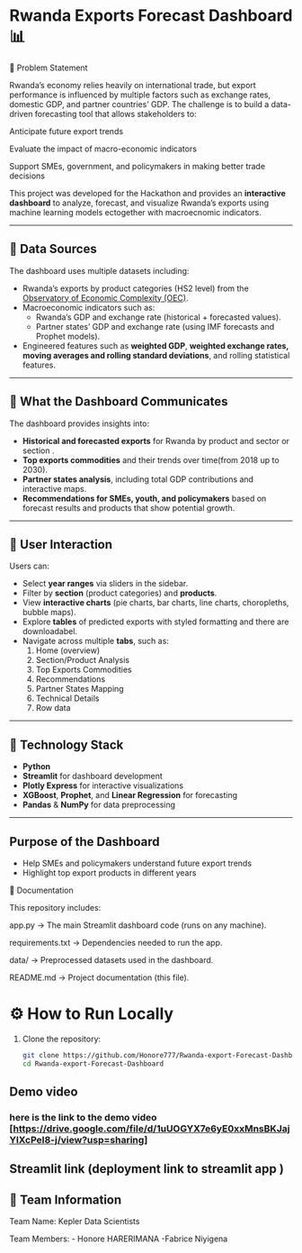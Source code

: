 # Rwanda Exports Forecast Dashboard 📊

📌 Problem Statement

Rwanda’s economy relies heavily on international trade, but export performance is influenced by multiple factors such as exchange rates, domestic GDP, and partner countries’ GDP.
The challenge is to build a data-driven forecasting tool that allows stakeholders to:

Anticipate future export trends

Evaluate the impact of macro-economic indicators

Support SMEs, government, and policymakers in making better trade decisions

This project was developed for the Hackathon and provides an **interactive dashboard** to analyze, forecast, and visualize Rwanda’s exports using machine learning models  ectogether with macroecnomic indicators.

---

## 🔹 Data Sources
The dashboard uses multiple datasets including:
- Rwanda’s exports by product categories (HS2 level) from the [Observatory of Economic Complexity (OEC)](https://oec.world/).
- Macroeconomic indicators such as:
  - Rwanda’s GDP and exchange rate (historical + forecasted values).
  - Partner states’ GDP and exchange rate (using IMF forecasts and Prophet models).
- Engineered features such as **weighted GDP**, **weighted exchange rates, moving averages and rolling standard deviations**, and rolling statistical features.

---

## 🔹 What the Dashboard Communicates
The dashboard provides insights into:
- **Historical and forecasted exports** for Rwanda by product and sector or section .
- **Top exports commodities** and their trends over time(from 2018 up to 2030).
- **Partner states analysis**, including total GDP contributions and interactive maps.
- **Recommendations for SMEs, youth, and policymakers** based on forecast results and products that show potential growth.

---

## 🔹 User Interaction
Users can:
- Select **year ranges** via sliders in the sidebar.
- Filter by **section** (product categories) and **products**.
- View **interactive charts** (pie charts, bar charts, line charts, choropleths, bubble maps).
- Explore **tables** of predicted exports with styled formatting and there are downloadabel.
- Navigate across multiple **tabs**, such as:
  1. Home (overview)
  2. Section/Product Analysis
  3. Top Exports Commodities
  4. Recommendations
  5. Partner States Mapping
  6. Technical Details
  7. Row data

---

## 🔹 Technology Stack
- **Python**
- **Streamlit** for dashboard development
- **Plotly Express** for interactive visualizations
- **XGBoost**, **Prophet**, and **Linear Regression** for forecasting
- **Pandas** & **NumPy** for data preprocessing

---
## Purpose of the Dashboard
- Help SMEs and policymakers understand future export trends
- Highlight top export products in different years

🔹 Documentation

This repository includes:

app.py → The main Streamlit dashboard code (runs on any machine).

requirements.txt → Dependencies needed to run the app.

data/ → Preprocessed datasets used in the dashboard.

README.md → Project documentation (this file).


# ⚙️ How to Run Locally
1. Clone the repository:
   ```bash
   git clone https://github.com/Honore777/Rwanda-export-Forecast-Dashboard.git
   cd Rwanda-export-Forecast-Dashboard


## Demo video 
### here is the link to the demo video [https://drive.google.com/file/d/1uUOGYX7e6yE0xxMnsBKJajYlXcPeI8-j/view?usp=sharing]


## Streamlit link (deployment link to streamlit app )


## 👥 Team Information

Team Name: Kepler Data Scientists

Team Members: - Honore HARERIMANA
              -Fabrice Niyigena





